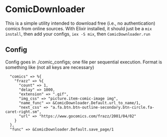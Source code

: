 # ComicDownloader

This is a simple utility intended to download free (i.e., no authentication) comics from online sources. With Elixir installed, it should just be a `mix install`, then add your configs, `iex -S mix`, then `ComicDownloader.run`

## Config

Config goes in ./comic_configs; one file per sequential execution. Format is something like (not all keys are necessary)

```
  "comics" => %{
    "frazz" => %{
      "count" => 1,
      "delay" => 1000,
      "extension" => ".gif",
      "img_css" => "picture.item-comic-image img",
      "name_func" => &ComicDownloader.Default.url_to_name/1,
      "next_css" => "a.fa.btn.btn-outline-secondary.btn-circle.fa-caret-right.sm",
      "url" => "https://www.gocomics.com/frazz/2001/04/02"
    }
  },
  "func" => &ComicDownloader.Default.save_page/1
```
